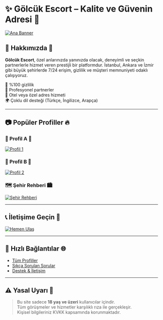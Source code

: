 # ✨ Gölcük Escort – Kalite ve Güvenin Adresi 💎

[![Ana Banner](./kiz.png)](https://wa.me/905521609073)

## 🌟 Hakkımızda 💠

**Gölcük Escort**, özel anlarınızda yanınızda olacak, deneyimli ve seçkin partnerlerle hizmet veren prestijli bir platformdur. İstanbul, Ankara ve İzmir gibi büyük şehirlerde 7/24 erişim, gizlilik ve müşteri memnuniyeti odaklı çalışıyoruz.

🔐 %100 gizlilik  
💃 Profesyonel partnerler  
🏩 Otel veya özel adres hizmeti  
🌍 Çoklu dil desteği (Türkçe, İngilizce, Arapça)

---

## 📷 Popüler Profiller 🔥

### 👠 Profil A 💃  
[![Profil 1](./kiz.png)](https://wa.me/905521609073)

### 👠 Profil B 💃  
[![Profil 2](./kiz.png)](https://wa.me/905521609073)

### 🗺️ Şehir Rehberi 🏙️  
[![Şehir Rehberi](./kiz.png)](https://wa.me/905521609073)

---

## 📞 İletişime Geçin 💬

[![Hemen Ulaş](./kiz.png)](https://wa.me/905521609073)

---

## 🔗 Hızlı Bağlantılar 🌐

- [Tüm Profiller](https://wa.me/905521609073)  
- [Sıkça Sorulan Sorular](https://wa.me/905521609073)  
- [Destek & İletişim](https://wa.me/905521609073)

---

## ⚠️ Yasal Uyarı 📢

> Bu site sadece **18 yaş ve üzeri** kullanıcılar içindir.  
> Tüm görüşmeler ve hizmetler karşılıklı rıza ile gerçekleşir.  
> Kişisel bilgileriniz KVKK kapsamında korunmaktadır.
